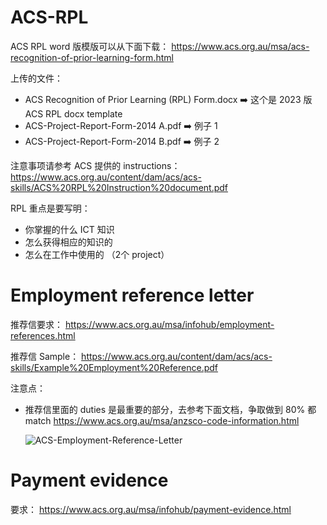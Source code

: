 # ACS-RPL

ACS RPL word 版模版可以从下面下载：
https://www.acs.org.au/msa/acs-recognition-of-prior-learning-form.html

上传的文件：
- ACS Recognition of Prior Learning (RPL) Form.docx  ➡️ 这个是 2023 版 ACS RPL docx template
- ACS-Project-Report-Form-2014 A.pdf  ➡️ 例子 1
- ACS-Project-Report-Form-2014 B.pdf  ➡️ 例子 2

注意事项请参考 ACS 提供的 instructions：
https://www.acs.org.au/content/dam/acs/acs-skills/ACS%20RPL%20Instruction%20document.pdf

RPL 重点是要写明：
- 你掌握的什么 ICT 知识
- 怎么获得相应的知识的
- 怎么在工作中使用的 （2个 project）

# Employment reference letter
推荐信要求：
https://www.acs.org.au/msa/infohub/employment-references.html

推荐信 Sample：
https://www.acs.org.au/content/dam/acs/acs-skills/Example%20Employment%20Reference.pdf

注意点：
- 推荐信里面的 duties 是最重要的部分，去参考下面文档，争取做到 80% 都 match
  https://www.acs.org.au/msa/anzsco-code-information.html

  ![ACS-Employment-Reference-Letter](https://github.com/mymoving/ACS-RPL/assets/134553902/01c17864-784c-413a-a529-947d14ad4c48)


# Payment evidence
要求：
https://www.acs.org.au/msa/infohub/payment-evidence.html

